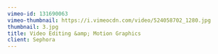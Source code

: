 ```yaml
---
vimeo-id: 131690063
vimeo-thumbnail: https://i.vimeocdn.com/video/524058702_1280.jpg
thumbnail: 3.jpg
title: Video Editing &amp; Motion Graphics
client: Sephora
---
```

